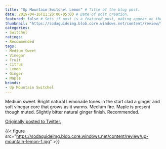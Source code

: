 ```yaml
---
title: "Up Mountain Switchel Lemon" # Title of the blog post.
date: 2019-04-16T11:20:00-05:00 # Date of post creation.
featured: false # Sets if post is a featured post, making appear on the home page side bar.
thumbnail: "https://sodaguideimg.blob.core.windows.net/content/review/thumbs/up-mountain-lemon-1.jpg" # Sets thumbnail image appearing inside card on homepage.
categories:
- Switchel
ratings:
- Recommended
tags:
- Medium Sweet
- Vinegar
- Fruit
- Citrus
- Lemon
- Ginger
- Maple
brands:
- Up Mountain Switchel
---
```


Medium sweet. Bright natural Lemonade tones in the start clad a ginger and soft vinegar core that grows as it warms. Medium fire. Maple is present though muted. Slightly bitter natural ginger finish. Recommended.

[Originally posted to Twitter.](https://twitter.com/Cavorter/status/1118187306890997761)

{{< figure src="https://sodaguideimg.blob.core.windows.net/content/review/up-mountain-lemon-1.jpg" >}}